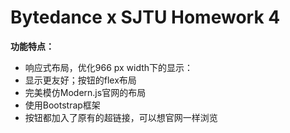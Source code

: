 # **Bytedance x SJTU Homework 4**

**功能特点：**

* 响应式布局，优化966 px width下的显示：
* 显示更友好；按钮的flex布局
* 完美模仿Modern.js官网的布局
* 使用Bootstrap框架
* 按钮都加入了原有的超链接，可以想官网一样浏览
